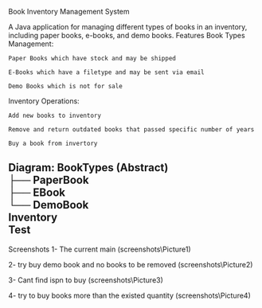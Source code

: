 Book Inventory Management System

A Java application for managing different types of books in an inventory, including paper books, e-books, and demo books.
Features
Book Types Management:

    Paper Books which have stock and may be shipped

    E-Books which have a filetype and may be sent via email

    Demo Books which is not for sale

Inventory Operations:

    Add new books to inventory

    Remove and return outdated books that passed specific number of years

    Buy a book from invertory
    
Diagram:
    BookTypes (Abstract)  
├── PaperBook  
├── EBook  
└── DemoBook  
    Inventory  
    Test  
-----------------------------------------------------------------------------------------------------------------
Screenshots 
1- The current main (screenshots\Picture1) 

2- try buy demo book and no books to be removed (screenshots\Picture2)

3- Cant find ispn to buy (screenshots\Picture3)

4- try to buy books more than the existed quantity (screenshots\Picture4)
